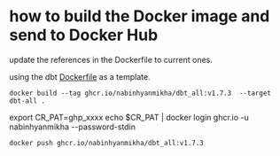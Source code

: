 # how to build the Docker image and send to Docker Hub

update the references in the Dockerfile to current ones.

using the dbt [Dockerfile](https://github.com/dbt-labs/dbt-core/blob/main/docker/Dockerfile) as a template.

`docker build --tag ghcr.io/nabinhyanmikha/dbt_all:v1.7.3  --target dbt-all .`

export CR_PAT=ghp_xxxx
echo $CR_PAT | docker login ghcr.io -u nabinhyanmikha --password-stdin

`docker push ghcr.io/nabinhyanmikha/dbt_all:v1.7.3`
